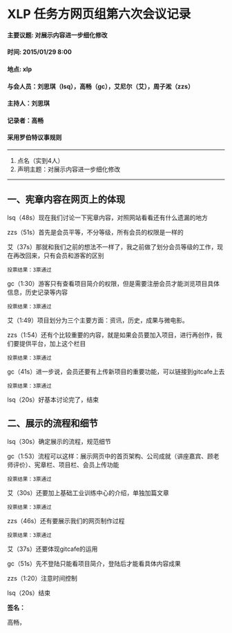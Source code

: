 # XLP 任务方网页组第六次会议记录
#### 主要议题: 对展示内容进一步细化修改
#### 时间: 2015/01/29 8:00
#### 地点: xlp
#### 与会人员：刘思琪（lsq），高畅（gc），艾尼尔（艾），周子淞（zzs）
#### 主持人：刘思琪
#### 记录者：高畅
#### 采用罗伯特议事规则
****************************************

1. 点名（实到4人）
2. 声明主题：对展示内容进一步细化修改

****************************************

## 一、宪章内容在网页上的体现

lsq（48s）现在我们讨论一下宪章内容，对照网站看看还有什么遗漏的地方

zzs（51s）首先是会员平等，不分等级，所有会员的权限是一样的

艾（37s）那就和我们之前的想法不一样了，我之前做了划分会员等级的工作，现在再改回来，只有会员和游客的区别

	投票结果：3票通过

gc（1:30）游客只有查看项目简介的权限，但是需要注册会员才能浏览项目具体信息，历史记录等内容

	投票结果：3票通过

艾（1:49）项目划分为三个主要方面：资讯，历史，成果与微电影。

zzs（1:54）还有个比较重要的内容，就是如果会员要加入项目，进行再创作，我们要提供平台，加上这个栏目

	投票结果：3票通过

gc（41s）进一步说，会员还要有上传新项目的重要功能，可以链接到gitcafe上去

	投票结果：3票通过

lsq（20s）好基本讨论完了，结束


## 二、展示的流程和细节

lsq（30s）确定展示的流程，规范细节

gc（1:53）流程可以这样：展示网页中的首页架构、公司成就（讲座嘉宾、顾老师评价）、宪章栏、项目栏、会员上传功能

	投票结果：3票通过

艾（30s）还要加上基础工业训练中心的介绍，单独加篇文章
	
	投票结果：3票通过

zzs（46s）还有要展示我们的网页制作过程
	
	投票结果：3票通过

艾（37s）还要体现gitcafe的运用

gc（51s）先不登陆只能看项目简介，登陆后才能看具体内容成果

zzs（1:20）注意时间控制

lsq（20s）结束


**签名：**

高畅，


